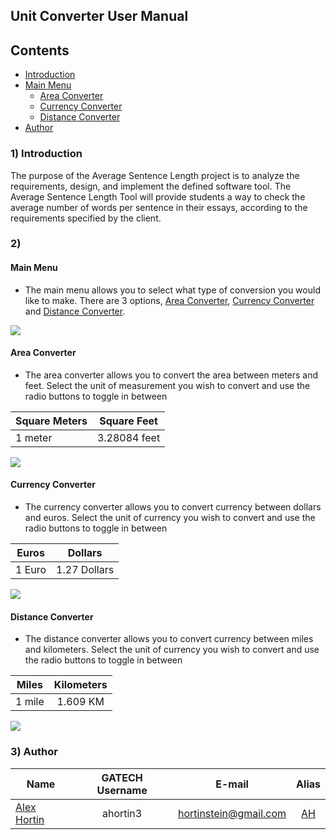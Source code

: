 ## **Unit Converter User Manual**

Contents
-----------------
- [Introduction](#introduction)
- [Main Menu](#main-menu)
  - [Area Converter](#area-converter)
  - [Currency Converter](#currency-converter)
  - [Distance Converter](#distance-converter)
- [Author](#author)

### 1) Introduction

The purpose of the Average Sentence Length project is to analyze the requirements, design, and implement the
defined software tool. The Average Sentence Length Tool will provide students a way to check the average number of words per sentence in their essays, according to the requirements specified by the client.  

### 2) 

#### Main Menu
- The main menu allows you to select what type of conversion you would like to make.  There are 3 options,
[Area Converter](#area-converter), [Currency Converter](#currency-converter) and [Distance Converter](#distance-converter).


![](http://i.imgur.com/xL7aPGD.png?1) 
#### Area Converter
  -  The area converter allows you to convert the area between meters and feet.  Select the unit of measurement
  you wish to convert and use the radio buttons to toggle in between
    
| Square Meters  				| Square Feet		|
| --------------------- |:---------------------:|
|1 meter | 3.28084 feet| 


  
![](http://i.imgur.com/yp9xJCj.png?1)
#### Currency Converter
  -  The currency converter allows you to convert currency between dollars and euros.  Select the unit of currency
  you wish to convert and use the radio buttons to toggle in between
  
| Euros  				| Dollars		|
| --------------------- |:---------------------:|
|1 Euro | 1.27 Dollars| 
![](http://i.imgur.com/DPcrMS0.png?1)
#### Distance Converter
  -  The distance converter allows you to convert currency between miles and kilometers.  Select the unit of currency
  you wish to convert and use the radio buttons to toggle in between
  
| Miles  				| Kilometers		|
| --------------------- |:---------------------:|
|1 mile | 1.609 KM | 
  
![](http://i.imgur.com/BAosZxO.png?1)
### 3) Author

| Name  				| GATECH Username		| E-mail						| Alias |
| --------------------- |:---------------------:|:-----------------------------:|:-----:| 
| [Alex Hortin](http://github.com/hortinstein) 	 		| ahortin3				| hortinstein@gmail.com  		| [AH](http://github.com/hortinstein )    |

